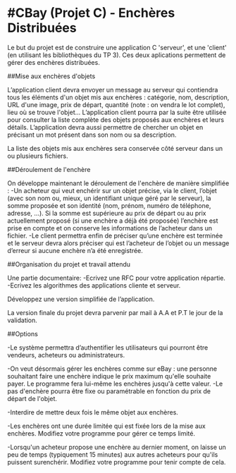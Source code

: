 #CBay (Projet C) - Enchères Distribuées
====

Le but du projet est de construire une application C 'serveur', et une 'client' (en utilisant les bibliothèques du TP 3).
Ces deux aplications permettent de gérer des enchères distribuées.

##Mise aux enchères d'objets

L’application client devra envoyer un message au serveur qui contiendra tous les éléments d'un objet mis aux enchères : catégorie, nom, description, URL d'une image, prix de départ, quantité (note : on vendra le lot complet), lieu où se trouve l'objet...
L’application client pourra par la suite être utilisée pour consulter la liste complète des objets proposés aux enchères et leurs détails. L’application devra aussi permettre de chercher un objet en précisant un mot présent dans son nom ou sa description.

La liste des objets mis aux enchères sera conservée côté serveur dans un ou plusieurs fichiers.

##Déroulement de l'enchère

On développe maintenant le déroulement de l'enchère de manière simplifiée :
-Un acheteur qui veut enchérir sur un objet précise, via le client, l’objet (avec son nom ou, mieux, un identifiant unique géré par le serveur), la somme proposée et son identité (nom, prénom, numéro de téléphone, adresse, …). Si la somme est supérieure au prix de départ ou au prix actuellement proposé (si une enchère a déjà été proposée) l’enchère est prise en compte et on conserve les informations de l’acheteur dans un fichier.
-Le client permettra enfin de préciser qu’une enchère est terminée et le serveur devra alors préciser qui est l’acheteur de l’objet ou un message d’erreur si aucune enchère n’a été enregistrée.


##Organisation du projet et travail attendu

Une partie documentaire:
-Ecrivez une RFC pour votre application répartie.
-Ecrivez les algorithmes des applications cliente et serveur.

Développez une version simplifiée de l’application.

La version finale du projet devra parvenir par mail à A.A et P.T le jour de la validation.


##Options

-Le système permettra d’authentifier les utilisateurs qui pourront être vendeurs, acheteurs ou administrateurs.

-On veut désormais gérer les enchères comme sur eBay : une personne souhaitant faire une enchère indique le prix maximum qu'elle souhaite payer. Le programme fera lui-même les enchères jusqu'à cette valeur.
-Le pas d'enchère pourra être fixe ou paramétrable en fonction du prix de départ de l'objet.

-Interdire de mettre deux fois le même objet aux enchères.

-Les enchères ont une durée limitée qui est fixée lors de la mise aux enchères. Modifiez votre programme pour gérer ce temps limité.

-Lorsqu'un acheteur propose une enchère au dernier moment, on laisse un peu de temps (typiquement 15 minutes) aux autres acheteurs pour qu'ils puissent surenchérir. Modifiez votre programme pour tenir compte de cela.

